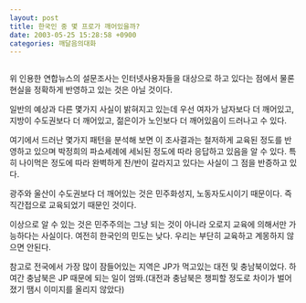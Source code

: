 ```yaml
---
layout: post
title: 한국인 중 몇 프로가 깨어있을까?
date: 2003-05-25 15:28:58 +0900
categories: 깨달음의대화
---
```

<img src="./assets/attach/images/198/164/001/1053844138.JPG" border="0" alt="" />  
  
위 인용한 연합뉴스의 설문조사는 인터넷사용자들을 대상으로 하고 있다는 점에서 물론 현실을 정확하게 반영하고 있는 것은 아닐 것이다.
  

  
일반의 예상과 다른 몇가지 사실이 밝혀지고 있는데 우선 여자가 남자보다 더 깨어있고, 지방이 수도권보다 더 깨어있고, 젊은이가 노인보다 더 깨어있음이 드러나고 수 있다.
  

  
여기에서 드러난 몇가지 패턴을 분석해 보면 이 조사결과는 철저하게 교육된 정도를 반영하고 있으며 박정희의 파쇼세례에 세뇌된 정도에 따라 응답하고 있음을 알 수 있다. 특히 나이먹은 정도에 따라 완벽하게 찬/반이 갈라지고 있다는 사실이 그 점을 반증하고 있다.
  

  
광주와 울산이 수도권보다 더 깨어있는 것은 민주화성지, 노동자도시이기 때문이다. 즉 직간접으로 교육되었기 때문인 것이다.
  

  
이상으로 알 수 있는 것은 민주주의는 그냥 되는 것이 아니라 오로지 교육에 의해서만 가능하다는 사실이다. 여전히 한국인의 민도는 낮다. 우리는 부단히 교육하고 계몽하지 않으면 안된다.
  

  
참고로 전국에서 가장 많이 잠들어있는 지역은 JP가 먹고있는 대전 및 충남북이었다. 하여간 충남북은 JP 때문에 되는 일이 엄똬.(대전과 충남북은 챙피할 정도로 차이가 벌어졌기 땜시 이미지를 올리지 않았다)
